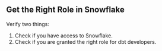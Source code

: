## Get the Right Role in Snowflake
Verify two things:
1. Check if you have access to Snowflake.
2. Check if you are granted the right role for dbt developers.
